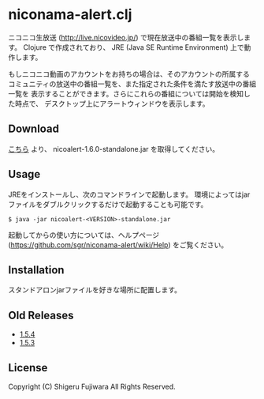 # niconama-alert.clj

ニコニコ生放送 (http://live.nicovideo.jp/) で現在放送中の番組一覧を表示します。
Clojure で作成されており、 JRE (Java SE Runtime Environment) 上で動作します。

もしニコニコ動画のアカウントをお持ちの場合は、そのアカウントの所属する
コミュニティの放送中の番組一覧を、また指定された条件を満たす放送中の番組一覧を
表示することができます。さらにこれらの番組については開始を検知した時点で、
デスクトップ上にアラートウィンドウを表示します。

## Download

[こちら](https://docs.google.com/file/d/0BwIJLE1B4O3mT2ZReGlnay12SDA/edit?usp=sharing) より、
nicoalert-1.6.0-standalone.jar を取得してください。

## Usage

JREをインストールし、次のコマンドラインで起動します。
環境によってはjarファイルをダブルクリックするだけで起動することも可能です。

    $ java -jar nicoalert-<VERSION>-standalone.jar

起動してからの使い方については、ヘルプページ (https://github.com/sgr/niconama-alert/wiki/Help) をご覧ください。

## Installation

スタンドアロンjarファイルを好きな場所に配置します。

## Old Releases

* [1.5.4](https://docs.google.com/open?id=0BwIJLE1B4O3mV0RaZTdSekRKREk)
* [1.5.3](https://docs.google.com/open?id=0BwIJLE1B4O3mdHhqd2RSMV96SU0)

## License

Copyright (C) Shigeru Fujiwara All Rights Reserved.


